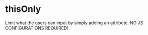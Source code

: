# thisOnly
Limit what the users can input by simply adding an attribute. NO JS CONFIGURATIONS REQUIRED!
